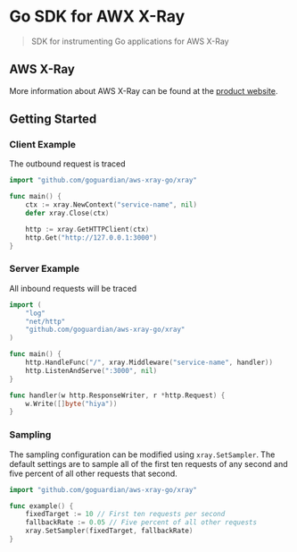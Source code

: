 # Go SDK for AWX X-Ray

> SDK for instrumenting Go applications for AWS X-Ray

## AWS X-Ray
More information about AWS X-Ray can be found at the [product website](https://aws.amazon.com/xray/).

## Getting Started

### Client Example
The outbound request is traced
```go
import "github.com/goguardian/aws-xray-go/xray"

func main() {
	ctx := xray.NewContext("service-name", nil)
	defer xray.Close(ctx)

	http := xray.GetHTTPClient(ctx)
	http.Get("http://127.0.0.1:3000")
}
```

### Server Example
All inbound requests will be traced
```go
import (
	"log"
	"net/http"
	"github.com/goguardian/aws-xray-go/xray"
)

func main() {
	http.HandleFunc("/", xray.Middleware("service-name", handler))
	http.ListenAndServe(":3000", nil)
}

func handler(w http.ResponseWriter, r *http.Request) {
	w.Write([]byte("hiya"))
}
```

### Sampling
The sampling configuration can be modified using `xray.SetSampler`.  The default settings are to sample all of the first ten requests of any second and five percent of all other requests that second.
```go
import "github.com/goguardian/aws-xray-go/xray"

func example() {
	fixedTarget := 10 // First ten requests per second
	fallbackRate := 0.05 // Five percent of all other requests
	xray.SetSampler(fixedTarget, fallbackRate)
}
